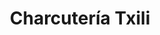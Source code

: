 ---
title: "Charcutería Txili"
url: /valle-de-trapaga-trapagaran/charcuteria-txili/
shop: Metzgerei
---
